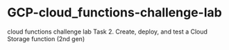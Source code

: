 # GCP-cloud_functions-challenge-lab
cloud functions challenge lab Task 2. Create, deploy, and test a Cloud Storage function (2nd gen)
